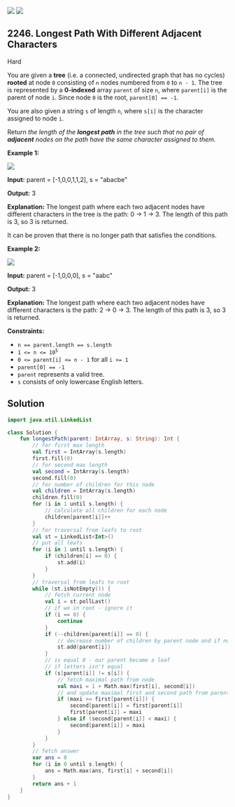 [![](https://img.shields.io/github/stars/javadev/LeetCode-in-Kotlin?label=Stars&style=flat-square)](https://github.com/javadev/LeetCode-in-Kotlin)
[![](https://img.shields.io/github/forks/javadev/LeetCode-in-Kotlin?label=Fork%20me%20on%20GitHub%20&style=flat-square)](https://github.com/javadev/LeetCode-in-Kotlin/fork)

## 2246\. Longest Path With Different Adjacent Characters

Hard

You are given a **tree** (i.e. a connected, undirected graph that has no cycles) **rooted** at node `0` consisting of `n` nodes numbered from `0` to `n - 1`. The tree is represented by a **0-indexed** array `parent` of size `n`, where `parent[i]` is the parent of node `i`. Since node `0` is the root, `parent[0] == -1`.

You are also given a string `s` of length `n`, where `s[i]` is the character assigned to node `i`.

Return _the length of the **longest path** in the tree such that no pair of **adjacent** nodes on the path have the same character assigned to them._

**Example 1:**

![](https://assets.leetcode.com/uploads/2022/03/25/testingdrawio.png)

**Input:** parent = [-1,0,0,1,1,2], s = "abacbe"

**Output:** 3

**Explanation:** The longest path where each two adjacent nodes have different characters in the tree is the path: 0 -> 1 -> 3. The length of this path is 3, so 3 is returned.

It can be proven that there is no longer path that satisfies the conditions. 

**Example 2:**

![](https://assets.leetcode.com/uploads/2022/03/25/graph2drawio.png)

**Input:** parent = [-1,0,0,0], s = "aabc"

**Output:** 3

**Explanation:** The longest path where each two adjacent nodes have different characters is the path: 2 -> 0 -> 3. The length of this path is 3, so 3 is returned. 

**Constraints:**

*   `n == parent.length == s.length`
*   <code>1 <= n <= 10<sup>5</sup></code>
*   `0 <= parent[i] <= n - 1` for all `i >= 1`
*   `parent[0] == -1`
*   `parent` represents a valid tree.
*   `s` consists of only lowercase English letters.

## Solution

```kotlin
import java.util.LinkedList

class Solution {
    fun longestPath(parent: IntArray, s: String): Int {
        // for first max length
        val first = IntArray(s.length)
        first.fill(0)
        // for second max length
        val second = IntArray(s.length)
        second.fill(0)
        // for number of children for this node
        val children = IntArray(s.length)
        children.fill(0)
        for (i in 1 until s.length) {
            // calculate all children for each node
            children[parent[i]]++
        }
        // for traversal from leafs to root
        val st = LinkedList<Int>()
        // put all leafs
        for (i in 1 until s.length) {
            if (children[i] == 0) {
                st.add(i)
            }
        }
        // traversal from leafs to root
        while (st.isNotEmpty()) {
            // fetch current node
            val i = st.pollLast()
            // if we in root - ignore it
            if (i == 0) {
                continue
            }
            if (--children[parent[i]] == 0) {
                // decrease number of children by parent node and if number of children
                st.add(parent[i])
            }
            // is equal 0 - our parent became a leaf
            // if letters isn't equal
            if (s[parent[i]] != s[i]) {
                // fetch maximal path from node
                val maxi = 1 + Math.max(first[i], second[i])
                // and update maximal first and second path from parent
                if (maxi >= first[parent[i]]) {
                    second[parent[i]] = first[parent[i]]
                    first[parent[i]] = maxi
                } else if (second[parent[i]] < maxi) {
                    second[parent[i]] = maxi
                }
            }
        }
        // fetch answer
        var ans = 0
        for (i in 0 until s.length) {
            ans = Math.max(ans, first[i] + second[i])
        }
        return ans + 1
    }
}
```